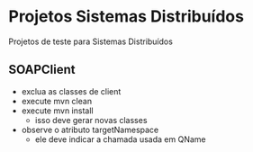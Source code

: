 # Projetos Sistemas Distribuídos

Projetos de teste para Sistemas Distribuídos

## SOAPClient
 
* exclua as classes de client
* execute mvn clean
* execute mvn install
  * isso deve gerar novas classes
* observe o atributo targetNamespace 
  * ele deve indicar a chamada usada em QName
